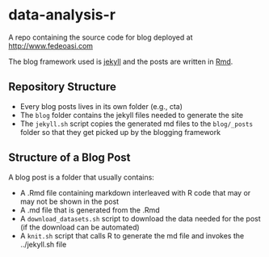 # data-analysis-r

A repo containing the source code for blog deployed at http://www.fedeoasi.com

The blog framework used is [jekyll](https://jekyllrb.com/) and the posts are written in
[Rmd](https://rmarkdown.rstudio.com/).

## Repository Structure

- Every blog posts lives in its own folder (e.g., cta)
- The `blog` folder contains the jekyll files needed to generate the site
- The `jekyll.sh` script copies the generated md files to the `blog/_posts` folder so that they
  get picked up by the blogging framework

## Structure of a Blog Post

A blog post is a folder that usually contains:
- A .Rmd file containing markdown interleaved with R code that may or may not be shown in the post
- A .md file that is generated from the .Rmd
- A `download_datasets.sh` script to download the data needed for the post (if the download can be automated)
- A `knit.sh` script that calls R to generate the md file and invokes the ../jekyll.sh file

